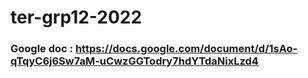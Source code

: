 # ter-grp12-2022

### Google doc : https://docs.google.com/document/d/1sAo-qTqyC6j6Sw7aM-uCwzGGTodry7hdYTdaNixLzd4
